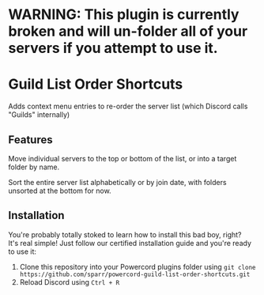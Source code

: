 # WARNING: This plugin is currently broken and will un-folder all of your servers if you attempt to use it.

# Guild List Order Shortcuts

Adds context menu entries to re-order the server list (which Discord calls "Guilds" internally)

## Features

Move individual servers to the top or bottom of the list, or into a target folder by name.

Sort the entire server list alphabetically or by join date, with folders unsorted at the bottom for now.

## Installation

You're probably totally stoked to learn how to install this bad boy, right? \
It's real simple! Just follow our certified installation guide and you're ready to use it: 

1. Clone this repository into your Powercord plugins folder using `git clone https://github.com/sparr/powercord-guild-list-order-shortcuts.git`
2. Reload Discord using `Ctrl + R`
